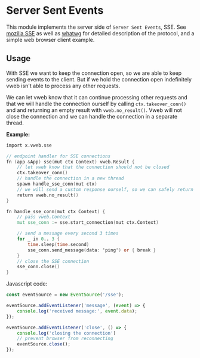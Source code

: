 # Server Sent Events

This module implements the server side of `Server Sent Events`, SSE.
See [mozilla SSE][mozilla_sse]
as well as [whatwg][whatwg html spec]
for detailed description of the protocol, and a simple web browser client example.

## Usage

With SSE we want to keep the connection open, so we are able to
keep sending events to the client. But if we hold the connection open indefinitely
vweb isn't able to process any other requests.

We can let vweb know that it can continue processing other requests and that we will
handle the connection ourself by calling `ctx.takeover_conn()` and and returning an empty result
with `vweb.no_result()`. Vweb will not close the connection and we can handle
the connection in a separate thread.

**Example:**
```v ignore
import x.vweb.sse

// endpoint handler for SSE connections
fn (app &App) sse(mut ctx Context) vweb.Result {
	// let vweb know that the connection should not be closed
	ctx.takeover_conn()
	// handle the connection in a new thread
	spawn handle_sse_conn(mut ctx)
	// we will send a custom response ourself, so we can safely return an empty result
	return vweb.no_result()
}

fn handle_sse_conn(mut ctx Context) {
	// pass vweb.Context
	mut sse_conn := sse.start_connection(mut ctx.Context)

	// send a message every second 3 times
	for _ in 0.. 3 {
		time.sleep(time.second)
		sse_conn.send_message(data: 'ping') or { break }
	}
	// close the SSE connection
	sse_conn.close()
}
```

Javascript code:
```js
const eventSource = new EventSource('/sse');

eventSource.addEventListener('message', (event) => {
	console.log('received message:', event.data);
});

eventSource.addEventListener('close', () => {
	console.log('closing the connection')
	// prevent browser from reconnecting
	eventSource.close();
});
```

[mozilla_sse]: https://developer.mozilla.org/en-US/docs/Web/API/Server-sent_events/Using_server-sent_events
[whatwg html spec]: https://html.spec.whatwg.org/multipage/server-sent-events.html#server-sent-events

